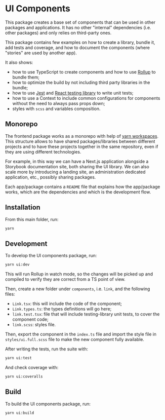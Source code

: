# UI Components

This package creates a base set of components that can
be used in other packages and applications. It has no
other "internal" dependencies (i.e. other packages) and only
relies on third-party ones.

This package contains few examples on how to create a library,
bundle it, add tests and coverage, and how to document the components
(where "stories" are used by another app).

It also shows:

- how to use TypeScript to create components and how to use
  [Rollup](https://rollupjs.org/) to bundle them;
- how to optimize the build by not including third party libraries
  in the bundle;
- how to use [Jest](https://jestjs.io/) and
  [React testing library](https://github.com/testing-library/jest-dom)
  to write unit tests;
- how to use a Context to include common configurations for components
  without the need to always pass props down;
- styles with `scss` and variables composition.

## Monorepo

The frontend package works as a monorepo with help of
[yarn workspaces](https://yarnpkg.com/features/workspaces).
This structure allows to have shared packages/libraries between
different projects and to have these projects together in the same
repository, even if they are using different technologies.

For example, in this way we can have a Next.js application alongside
a Storybook documentation site, both sharing the UI library.
We can also scale more by introducing a landing site, an administration
dedicated application, etc., possibly sharing packages.

Each app/package contains a `README` file that explains how the
app/package works, which are the dependencies and which is the development
flow.

## Installation

From this main folder, run:

```bash
yarn
```

## Development

To develop the UI components package, run:

```bash
yarn ui:dev
```

This will run Rollup in watch mode, so the changes will be picked up and compiled
to verify they are correct from a TS point of view.

Then, create a new folder under `components`, i.e. `link`, and the following files:

- `Link.tsx`: this will include the code of the component;
- `Link.types.ts`: the types definitions will go here;
- `link.test.tsx`: file that will include testing-library unit tests,
  to cover the component code;
- `link.scss`: styles file.

Then, export the component in the `index.ts` file and import the style file
in `styles/ui.full.scss` file to make the new component fully available.

After writing the tests, run the suite with:

```bash
yarn ui:test
```

And check coverage with:

```bash
yarn ui:coveralls
```

## Build

To build the UI components package, run:

```bash
yarn ui:build
```
